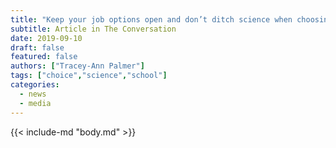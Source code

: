 ```yaml
---
title: "Keep your job options open and don’t ditch science when choosing next year’s school subjects"
subtitle: Article in The Conversation
date: 2019-09-10
draft: false
featured: false
authors: ["Tracey-Ann Palmer"]
tags: ["choice","science","school"]
categories:
  - news
  - media
---
```


{{< include-md "body.md" >}}